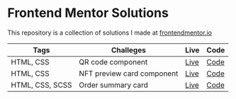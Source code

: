 # Frontend Mentor Solutions
This repository is a collection of solutions I made at [frontendmentor.io](https://www.frontendmentor.io/)

| Tags | Challeges | Live | Code |
| ---- | --------- | ---- | ---- |
| HTML, CSS| QR code component | [Live](https://cocky-mestorf-38a51c.netlify.app)| [Code](https://github.com/ukanlei/frontendMentor/tree/master/qr-code-component-main)
| HTML, CSS| NFT preview card component | [Live](https://rococo-cactus-07f4be.netlify.app) | [Code](https://github.com/ukanlei/frontendMentor/tree/master/nft-preview-card-component-main)
| HTML, CSS, SCSS|  Order summary card | [Live](https://monumental-taffy-311137.netlify.app) | [Code](https://github.com/ukanlei/frontendMentor/tree/master/order-summary-component-main)

